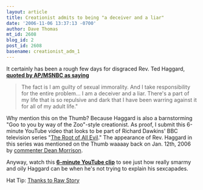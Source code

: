 ```yaml
---
layout: article
title: Creationist admits to being "a deceiver and a liar"
date: '2006-11-06 13:37:13 -0700'
author: Dave Thomas
mt_id: 2608
blog_id: 2
post_id: 2608
basename: creationist_adm_1
---
```

It certainly has been a rough few days for disgraced Rev. Ted Haggard, [**quoted by AP/MSNBC as saying**](http://msnbc.msn.com/id/15588371/) 


> The fact is I am guilty of sexual immorality. And I take responsibility for the entire problem... I am a deceiver and a liar. There's a part of my life that is so repulsive and dark that I have been warring against it for all of my adult life."

Why mention this on the Thumb?  Because Haggard is also a barnstorming "Goo to you by way of the Zoo"-style creationist.  As proof, I submit this 6-minute YouTube video that looks to be part of Richard Dawkins' BBC television series "[The Root of All Evil](http://en.wikipedia.org/wiki/The_Root_of_All_Evil%3F)."  The appearance of Rev. Haggard in this series was mentioned on the Thumb waaaay back on Jan. 12th, 2006 by [commenter Dean Morrison](http://www.pandasthumb.org/archives/2006/01/intelligent_des.html#comment-70792).

Anyway, watch this [**6-minute YouTube clip**](http://www.youtube.com/watch?v=gmNjfpoRZpE) to see just how really smarmy and oily Haggard can be when he's not trying to explain his sexcapades.

Hat Tip: [Thanks to Raw Story](http://www.rawstory.com/news/2006/Outed_evangelical_debates_evolution_with_renowned_1105.html)

